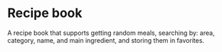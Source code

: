# Recipe book
A recipe book that supports getting random meals, searching by: area, category, name, and main ingredient, and storing them in favorites.

